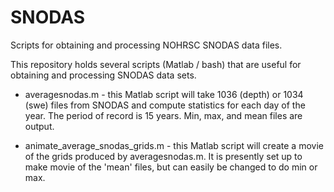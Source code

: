 # SNODAS
Scripts for obtaining and processing NOHRSC SNODAS data files.

This repository holds several scripts (Matlab / bash) that are useful for obtaining and processing SNODAS data sets.

* averagesnodas.m - this Matlab script will take 1036 (depth) or 1034 (swe) files from SNODAS and compute statistics for each day of the year. The period of record is 15 years. Min, max, and mean files are output.

* animate_average_snodas_grids.m - this Matlab script will create a movie of the grids produced by averagesnodas.m. It is presently set up to make movie of the 'mean' files, but can easily be changed to do min or max.
